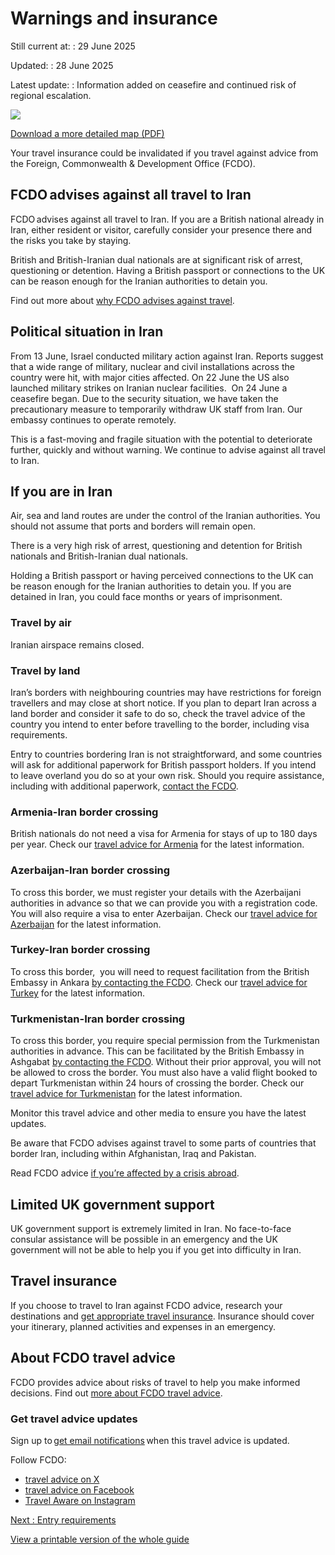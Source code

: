 # Warnings and insurance

Still current at:
:   29 June 2025

Updated:
:   28 June 2025

Latest update:
:   Information added on ceasefire and continued risk of regional escalation.

![](https://assets.publishing.service.gov.uk/media/627e359b8fa8f53f99901991/FCDO__TA__021_-_Iran_Travel_Advice_Ed5__WEB_.jpg)


[Download a more detailed map (PDF)](https://assets.publishing.service.gov.uk/media/627e359be90e0721b27ff8c2/FCDO__TA__021_-_Iran_Travel_Advice_Ed5.pdf)

Your travel insurance could be invalidated if you travel against advice from the Foreign, Commonwealth & Development Office (FCDO).

## FCDO advises against all travel to Iran

FCDO advises against all travel to Iran. If you are a British national already in Iran, either resident or visitor, carefully consider your presence there and the risks you take by staying.

British and British-Iranian dual nationals are at significant risk of arrest, questioning or detention. Having a British passport or connections to the UK can be reason enough for the Iranian authorities to detain you.

Find out more about [why FCDO advises against travel](https://www.gov.uk/foreign-travel-advice/iran/safety-and-security).

## Political situation in Iran

From 13 June, Israel conducted military action against Iran. Reports suggest that a wide range of military, nuclear and civil installations across the country were hit, with major cities affected. On 22 June the US also launched military strikes on Iranian nuclear facilities.  On 24 June a ceasefire began. Due to the security situation, we have taken the precautionary measure to temporarily withdraw UK staff from Iran. Our embassy continues to operate remotely.

This is a fast-moving and fragile situation with the potential to deteriorate further, quickly and without warning. We continue to advise against all travel to Iran.

## If you are in Iran

Air, sea and land routes are under the control of the Iranian authorities. You should not assume that ports and borders will remain open.

There is a very high risk of arrest, questioning and detention for British nationals and British-Iranian dual nationals.

Holding a British passport or having perceived connections to the UK can be reason enough for the Iranian authorities to detain you. If you are detained in Iran, you could face months or years of imprisonment.

### Travel by air

Iranian airspace remains closed.

### Travel by land

Iran’s borders with neighbouring countries may have restrictions for foreign travellers and may close at short notice. If you plan to depart Iran across a land border and consider it safe to do so, check the travel advice of the country you intend to enter before travelling to the border, including visa requirements.

Entry to countries bordering Iran is not straightforward, and some countries will ask for additional paperwork for British passport holders. If you intend to leave overland you do so at your own risk. Should you require assistance, including with additional paperwork, [contact the FCDO](https://www.contact.service.csd.fcdo.gov.uk/posts/iran/british-embassy-tehran).

### Armenia-Iran border crossing

British nationals do not need a visa for Armenia for stays of up to 180 days per year. Check our [travel advice for Armenia](https://www.gov.uk/foreign-travel-advice/armenia) for the latest information.

### Azerbaijan-Iran border crossing

To cross this border, we must register your details with the Azerbaijani authorities in advance so that we can provide you with a registration code. You will also require a visa to enter Azerbaijan. Check our [travel advice for Azerbaijan](https://www.gov.uk/foreign-travel-advice/azerbaijan) for the latest information.

### Turkey-Iran border crossing

To cross this border,  you will need to request facilitation from the British Embassy in Ankara [by contacting the FCDO](https://www.contact.service.csd.fcdo.gov.uk/home). Check our [travel advice for Turkey](https://www.gov.uk/foreign-travel-advice/turkey) for the latest information.

### Turkmenistan-Iran border crossing

To cross this border, you require special permission from the Turkmenistan authorities in advance. This can be facilitated by the British Embassy in Ashgabat [by contacting the FCDO](https://www.contact.service.csd.fcdo.gov.uk/home). Without their prior approval, you will not be allowed to cross the border. You must also have a valid flight booked to depart Turkmenistan within 24 hours of crossing the border. Check our [travel advice for Turkmenistan](https://www.gov.uk/foreign-travel-advice/turkmenistan) for the latest information.

Monitor this travel advice and other media to ensure you have the latest updates.

Be aware that FCDO advises against travel to some parts of countries that border Iran, including within Afghanistan, Iraq and Pakistan.

Read FCDO advice [if you’re affected by a crisis abroad](https://www.gov.uk/guidance/how-to-deal-with-a-crisis-overseas).

## Limited UK government support

UK government support is extremely limited in Iran. No face-to-face consular assistance will be possible in an emergency and the UK government will not be able to help you if you get into difficulty in Iran.

## Travel insurance

If you choose to travel to Iran against FCDO advice, research your destinations and [get appropriate travel insurance](https://www.gov.uk/guidance/foreign-travel-insurance). Insurance should cover your itinerary, planned activities and expenses in an emergency.

## About FCDO travel advice

FCDO provides advice about risks of travel to help you make informed decisions. Find out [more about FCDO travel advice](https://www.gov.uk/guidance/about-foreign-commonwealth-development-office-travel-advice).

### Get travel advice updates

Sign up to [get email notifications](https://www.gov.uk/foreign-travel-advice/iran/email-signup) when this travel advice is updated.

Follow FCDO:

* [travel advice on X](https://x.com/fcdotravelgovuk)
* [travel advice on Facebook](https://www.facebook.com/FCDOTravel/)
* [Travel Aware on Instagram](https://www.instagram.com/accounts/login/?next=https%3A%2F%2Fwww.instagram.com%2Ftravelaware%2F&is_from_rle)

[Next
:
Entry requirements](/foreign-travel-advice/iran/entry-requirements)

[View a printable version of the whole guide](/foreign-travel-advice/iran/print)